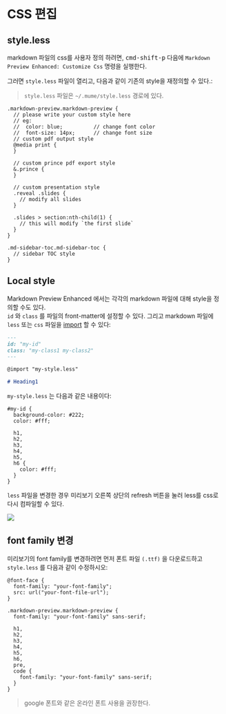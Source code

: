 # CSS 편집

## style.less

markdown 파일의 css를 사용자 정의 하려면, <kbd>cmd-shift-p</kbd> 다음에 `Markdown Preview Enhanced: Customize Css` 명령을 실행한다.

그러면 `style.less` 파일이 열리고, 다음과 같이 기존의 style을 재정의할 수 있다.:

> `style.less` 파일은 `~/.mume/style.less` 경로에 있다.

```less
.markdown-preview.markdown-preview {
  // please write your custom style here
  // eg:
  //  color: blue;          // change font color
  //  font-size: 14px;      // change font size
  // custom pdf output style
  @media print {
  }

  // custom prince pdf export style
  &.prince {
  }

  // custom presentation style
  .reveal .slides {
    // modify all slides
  }

  .slides > section:nth-child(1) {
    // this will modify `the first slide`
  }
}

.md-sidebar-toc.md-sidebar-toc {
  // sidebar TOC style
}
```

## Local style

Markdown Preview Enhanced 에서는 각각의 markdown 파일에 대해 style을 정의할 수도 있다.  
`id` 와 `class` 를 파일의 front-matter에 설정할 수 있다. 그리고 markdown 파일에 `less` 또는 `css` 파일을 [import](file-imports.md) 할 수 있다:

```markdown
---
id: "my-id"
class: "my-class1 my-class2"
---

@import "my-style.less"

# Heading1
```

`my-style.less` 는 다음과 같은 내용이다:

```less
#my-id {
  background-color: #222;
  color: #fff;

  h1,
  h2,
  h3,
  h4,
  h5,
  h6 {
    color: #fff;
  }
}
```

`less` 파일을 변경한 경우 미리보기 오른쪽 상단의 refresh 버튼을 눌러 less를 css로 다시 컴파일할 수 있다.

![](https://cloud.githubusercontent.com/assets/1908863/22716917/c7088ae0-ed5d-11e6-8db9-e1ab035a3a2b.png)

## font family 변경

미리보기의 font family를 변경하려면 먼저 폰트 파일 `(.ttf)` 을 다운로드하고 `style.less` 를 다음과 같이 수정하시오:

```less
@font-face {
  font-family: "your-font-family";
  src: url("your-font-file-url");
}

.markdown-preview.markdown-preview {
  font-family: "your-font-family" sans-serif;

  h1,
  h2,
  h3,
  h4,
  h5,
  h6,
  pre,
  code {
    font-family: "your-font-family" sans-serif;
  }
}
```
> google 폰트와 같은 온라인 폰트 사용을 권장한다.

